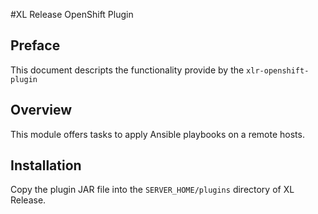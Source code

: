 #XL Release OpenShift Plugin

## Preface
This document descripts the functionality provide by the `xlr-openshift-plugin`

## Overview
This module offers tasks to apply Ansible playbooks on a remote hosts.

## Installation
Copy the plugin JAR file into the `SERVER_HOME/plugins` directory of XL Release.




